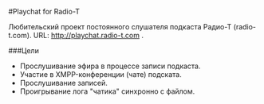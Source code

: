 #Playchat for Radio-T

Любительский проект постоянного слушателя подкаста Радио-Т (radio-t.com). URL:  http://playchat.radio-t.com .

###Цели

* Прослушивание эфира в процессе записи подкаста.
* Участие в XMPP-конференции (чате) подската.
* Прослушивание записей.
* Проигрывание лога "чатика" синхронно с файлом.
